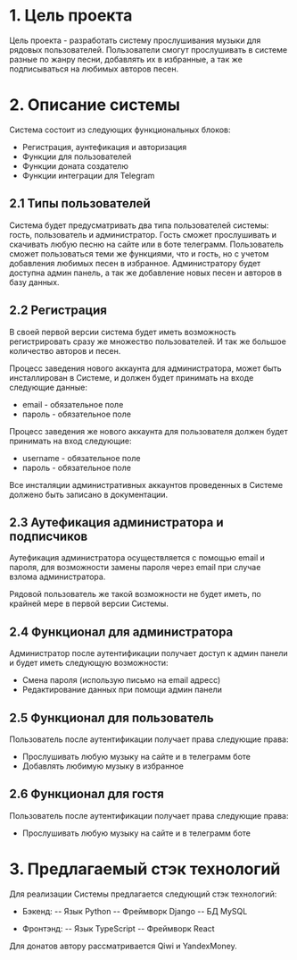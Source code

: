 # 1. Цель проекта

Цель проекта - разработать систему прослушивания музыки для рядовых пользователей.
Пользователи смогут прослушивать в системе разные по жанру песни, добавлять их в избранные,
а так же подписываться на любимых авторов песен.

# 2. Описание системы

Система состоит из следующих функциональных блоков:

- Регистрация, аунтефикация и авторизация
- Функции для пользователей
- Функции доната создателю
- Функции интеграции для Telegram

## 2.1 Типы пользователей

Система будет предусматривать два типа пользователей системы: гость, пользователь и администратор.
Гость сможет прослушивать и скачивать любую песню на сайте или в боте телеграмм.
Пользователь сможет пользоваться теми же функциями, что и гость, но с учетом добавления любимых песен в избранное.
Администратору будет доступна админ панель, а так же добавление новых песен и авторов в базу данных.

## 2.2 Регистрация

В своей первой версии система будет иметь возможность регистрировать сразу же множество пользователей.
И так же большое количество авторов и песен.

Процесс заведения нового аккаунта для администратора, может быть инсталлирован в Системе,
и должен будет принимать на входе следующие данные:

- email - обязательное поле
- пароль - обязательное поле

Процесс заведения же нового аккаунта для пользователя должен будет принимать на вход следующие:

- username - обязательное поле
- пароль - обязательное поле

Все инсталяции административных аккаунтов проведенных в Системе должено быть записано в документации.

## 2.3 Аутефикация администратора и подписчиков

Аутефикация администратора осуществляется с помощью email и пароля, для возможности замены пароля через email
при случае взлома администратора.

Рядовой пользователь же такой возможности не будет иметь, по крайней мере в первой версии Системы.

## 2.4 Функционал для администратора

Администратор после аутентификации получает доступ к админ панели и будет иметь следующую возможности:

- Смена пароля (использую письмо на email адресс)
- Редактирование данных при помощи админ панели

## 2.5 Функционал для пользователь

Пользователь после аутентификации получает права следующие права:

- Прослушивать любую музыку на сайте и в телеграмм боте
- Добавлять любимую музыку в избранное

## 2.6 Функционал для гостя

Пользователь после аутентификации получает права следующие права:

- Прослушивать любую музыку на сайте и в телеграмм боте

# 3. Предлагаемый стэк технологий

Для реализации Системы предлагается следующий стэк технологий:

- Бэкенд:
  -- Язык Python
  -- Фреймворк Django
  -- БД MySQL

- Фронтэнд:
  -- Язык TypeScript
  -- Фреймворк React

Для донатов автору рассматривается Qiwi и YandexMoney.
